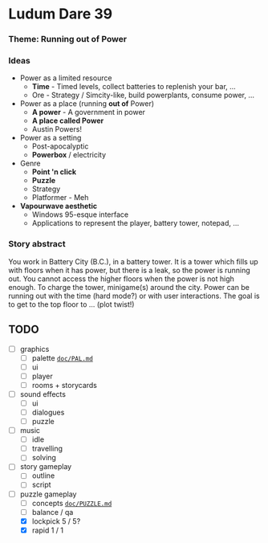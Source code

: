 # Ludum Dare 39 #

### Theme: Running out of Power ###

### Ideas ###

 - Power as a limited resource
   - **Time** - Timed levels, collect batteries to replenish your bar, ...
   - Ore - Strategy / Simcity-like, build powerplants, consume power, ...
 - Power as a place (running **out of** Power)
   - **A power** - A government in power
   - **A place called Power**
   - Austin Powers!
 - Power as a setting
   - Post-apocalyptic
   - **Powerbox** / electricity
 - Genre
   - **Point 'n click**
   - **Puzzle**
   - Strategy
   - Platformer - Meh
 - **Vapourwave aesthetic**
   - Windows 95-esque interface
   - Applications to represent the player, battery tower, notepad, ...

### Story abstract ###

You work in Battery City (B.C.), in a battery tower. It is a tower which fills up with floors when it has power, but there is a leak, so the power is running out. You cannot access the higher floors when the power is not high enough. To charge the tower, minigame(s) around the city. Power can be running out with the time (hard mode?) or with user interactions. The goal is to get to the top floor to ... (plot twist!)

## TODO ##

 - [ ] graphics
   - [ ] palette [`doc/PAL.md`](doc/PAL.md)
   - [ ] ui
   - [ ] player
   - [ ] rooms + storycards
 - [ ] sound effects
   - [ ] ui
   - [ ] dialogues
   - [ ] puzzle
 - [ ] music
   - [ ] idle
   - [ ] travelling
   - [ ] solving
 - [ ] story gameplay
   - [ ] outline
   - [ ] script
 - [ ] puzzle gameplay
   - [ ] concepts [`doc/PUZZLE.md`](doc/PUZZLE.md)
   - [ ] balance / qa
   - [x] lockpick 5 / 5?
   - [x] rapid 1 / 1
